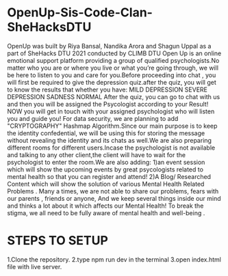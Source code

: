 # OpenUp-Sis-Code-Clan-SheHacksDTU
OpenUp was built by Riya Bansal, Nandika Arora and Shagun Uppal as a part of SheHacks DTU 2021 conducted by CLIMB DTU
Open Up is an online emotional support platform providing a group of qualified psychologists.No matter who you are or where you live or what you’re going through, we will be here to listen to you and care for you.Before  proceeding into chat , you will first be required to give the depression quiz.after the quiz, you will get to know the results that whether you have:
MILD DEPRESSION
SEVERE DEPRESSION
SADNESS
NORMAL
After the quiz, you can go to chat with us and then you will be assigned  the Psycologist according to your Result!
NOW you will get in touch with your assigned psychologist who will listen you and guide you!
For data security, we are planning to add "CRYPTOGRAPHY" Hashmap Algorithm.Since our main purpose is to keep the identity confedential, we will be using this for storing the message without revealing the identity and its chats  as well.We are also preparing different rooms for different users.Incase the psychologist is not available and talking to any other client,the client will have to wait for the psychologist to enter the room.We are also adding:
1)an event session which will show the upcoming events by great psycologists related to mental health so that you can register and attend!
2)A Blog/ Researched Content which will show the solution of various Mental Health Related Problems .
Many a times, we are not able to share our problems, fears with our parents , friends or anyone, And we keep several things inside our mind and thinks a lot about it which affects our Mental Health! To break the stigma, we all need to be fully aware of mental health and well-being .

# STEPS TO SETUP
1.Clone the repository. 2.type npm run dev in the terminal 3.open index.html file with live server.
